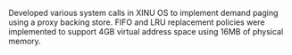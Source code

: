 Developed various system calls in XINU OS to implement demand paging using a proxy backing store. FIFO and LRU replacement policies were implemented to support 4GB virtual address space using 16MB of physical memory. 
